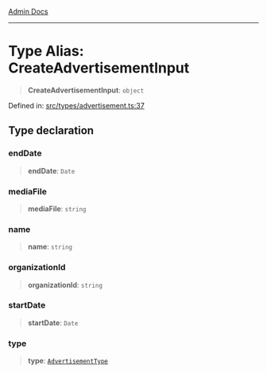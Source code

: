 [Admin Docs](/)

***

# Type Alias: CreateAdvertisementInput

> **CreateAdvertisementInput**: `object`

Defined in: [src/types/advertisement.ts:37](https://github.com/PalisadoesFoundation/talawa-admin/blob/main/src/types/advertisement.ts#L37)

## Type declaration

### endDate

> **endDate**: `Date`

### mediaFile

> **mediaFile**: `string`

### name

> **name**: `string`

### organizationId

> **organizationId**: `string`

### startDate

> **startDate**: `Date`

### type

> **type**: [`AdvertisementType`](../variables/AdvertisementType.md)
